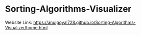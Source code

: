 # Sorting-Algorithms-Visualizer
Website Link: https://anujgoyal728.github.io/Sorting-Algorithms-Visualizer/home.html
